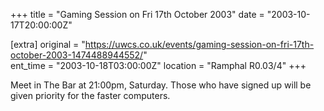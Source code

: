 +++
title = "Gaming Session on Fri 17th October 2003"
date = "2003-10-17T20:00:00Z"

[extra]
original = "https://uwcs.co.uk/events/gaming-session-on-fri-17th-october-2003-1474488944552/"    
ent_time = "2003-10-18T03:00:00Z"
location = "Ramphal R0.03/4"
+++

Meet in The Bar at 21:00pm, Saturday. Those who have signed up will be given priority for the faster computers.


